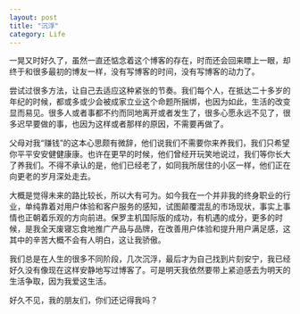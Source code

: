 ```yaml
---
layout: post
title: "沉浮"
category: Life
---
```

一晃又时好久了，虽然一直还惦念着这个博客的存在，时而还会回来瞟上一眼，却终于和很多最初的博友一样，没有写博客的时间，没有写博客的动力了。

尝试过很多方法，让自己去适应这种紧张的节奏。我们每个人，在抵达二十多岁的年纪的时候，都或多或少会被成家立业这个命题所捆绑，也因为如此，生活的改变显而易见。很多人或者事都不约而同地离开或者发生了，很多心愿永远不见了，很多迟早要做的事，也因为这样或者那样的原因，不需要再做了。

父母对我“赚钱”的这本心思颇有微辞，他们说我们不需要你来养我们，我们只希望你平平安安健健康康。也许在更早的时候，他们曾经开玩笑地说过，我们等你长大了养我们。不得不承认的是，他们已经老了，如同我所居住的小区一样，他们正在向更老的岁月深处走去。

大概是觉得未来的路比较长，所以大有可为。如今我在一个并非我的终身职业的行业，单纯靠着对用户体验和客户服务的感知，试图颠覆混乱的市场现状，事实上事情也正朝着乐观的方向前进。保罗主机国际版的成功，有机遇的成分，更多的时候，是我全天废寝忘食地推广产品与品牌，在改善用户体验和提升用户满足感，这其中的辛苦大概不会有人明白，这让我骄傲。

我们总是在人生的很多不同阶段，几次沉浮，最后才为自己找到片刻安宁，我已经好久没有像现在这样安静地写过博客了。可是明天我依然要带上紧迫感去为明天的生活争取，因为我爱这生活。

好久不见，我的朋友们，你们还记得我吗？